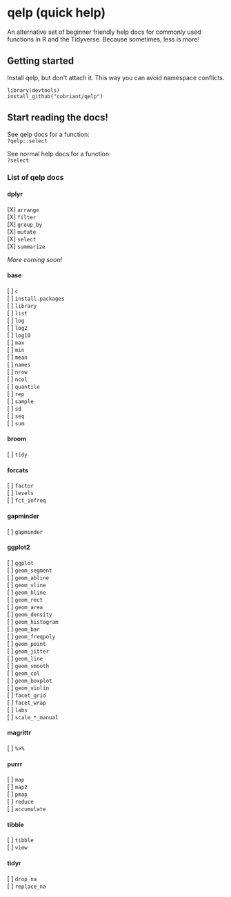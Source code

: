 # qelp (quick help)

An alternative set of beginner friendly help docs for commonly used functions in R and the Tidyverse. Because sometimes, less is more!

## Getting started

Install qelp, but don't attach it. This way you can avoid namespace conflicts.

`library(devtools)`  
`install_github("cobriant/qelp")`

## Start reading the docs!

See qelp docs for a function:  
`?qelp::select`

See normal help docs for a function:  
`?select`

### List of qelp docs

#### dplyr

[X] `arrange`  
[X] `filter`  
[X] `group_by`  
[X] `mutate`  
[X] `select`  
[X] `summarize`  

*More coming soon!*

#### base

[ ] `c`  
[ ] `install.packages`  
[ ] `library`  
[ ] `list`  
[ ] `log`  
[ ] `log2`  
[ ] `log10`  
[ ] `max`  
[ ] `min`  
[ ] `mean`  
[ ] `names`  
[ ] `nrow`  
[ ] `ncol`  
[ ] `quantile`  
[ ] `rep`  
[ ] `sample`  
[ ] `sd`  
[ ] `seq`  
[ ] `sum`  

#### broom

[ ] `tidy`  

#### forcats

[ ] `factor`  
[ ] `levels`  
[ ] `fct_infreq`  

#### gapminder

[ ] `gapminder`  

#### ggplot2

[ ] `ggplot`  
[ ] `geom_segment`  
[ ] `geom_abline`  
[ ] `geom_vline`  
[ ] `geom_hline`  
[ ] `geom_rect`  
[ ] `geom_area`  
[ ] `geom_density`  
[ ] `geom_histogram`  
[ ] `geom_bar`  
[ ] `geom_freqpoly`  
[ ] `geom_point`  
[ ] `geom_jitter`  
[ ] `geom_line`  
[ ] `geom_smooth`  
[ ] `geom_col`  
[ ] `geom_boxplot`  
[ ] `geom_violin`  
[ ] `facet_grid`  
[ ] `facet_wrap`  
[ ] `labs`  
[ ] `scale_*_manual`  

#### magrittr

[ ] `%>%`  

#### purrr

[ ] `map`  
[ ] `map2`  
[ ] `pmap`  
[ ] `reduce`  
[ ] `accumulate`  

#### tibble

[ ] `tibble`  
[ ] `view`  

#### tidyr

[ ] `drop_na`  
[ ] `replace_na`  

